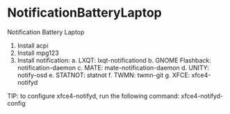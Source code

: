 # NotificationBatteryLaptop
Notification Battery Laptop

1. Install acpi
1. Install mpg123
1. Install notification:
    a. LXQT: lxqt-notificationd
    b. GNOME Flashback: notification-daemon
    c. MATE: mate-notification-daemon
    d. UNITY: notify-osd
    e. STATNOT: statnot
    f. TWMN: twmn-git
    g. XFCE: xfce4-notifyd

TIP: to configure xfce4-notifyd, run the following 
command: xfce4-notifyd-config

